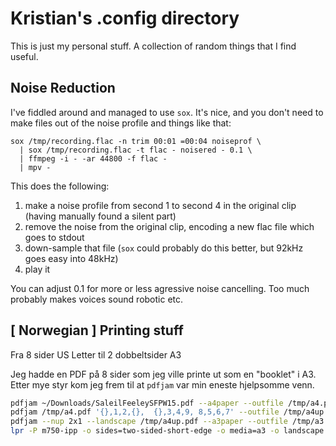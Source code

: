 # Kristian's .config directory

This is just my personal stuff. A collection of random things that I
find useful.

## Noise Reduction

I've fiddled around and managed to use `sox`. It's nice, and you don't
need to make files out of the noise profile and things like that:

    sox /tmp/recording.flac -n trim 00:01 =00:04 noiseprof \
      | sox /tmp/recording.flac -t flac - noisered - 0.1 \
      | ffmpeg -i - -ar 44800 -f flac -
      | mpv -

This does the following:

1. make a noise profile from second 1 to second 4 in the original clip
   (having manually found a silent part)
2. remove the noise from the original clip, encoding a new flac file
   which goes to stdout
3. down-sample that file (`sox` could probably do this better, but
   92kHz goes easy into 48kHz)
4. play it

You can adjust 0.1 for more or less agressive noise cancelling. Too
much probably makes voices sound robotic etc.

## [ Norwegian ] Printing stuff

Fra 8 sider US Letter til 2 dobbeltsider A3

Jeg hadde en PDF på 8 sider som jeg ville printe ut som en "booklet" i
A3. Etter mye styr kom jeg frem til at `pdfjam` var min eneste
hjelpsomme venn.

```bash
pdfjam ~/Downloads/SaleilFeeleySFPW15.pdf --a4paper --outfile /tmp/a4.pdf
pdfjam /tmp/a4.pdf '{},1,2,{},  {},3,4,9, 8,5,6,7' --outfile /tmp/a4up.pdf
pdfjam --nup 2x1 --landscape /tmp/a4up.pdf --a3paper --outfile /tmp/a3.pdf
lpr -P m750-ipp -o sides=two-sided-short-edge -o media=a3 -o landscape /tmp/a3.pdf
```
